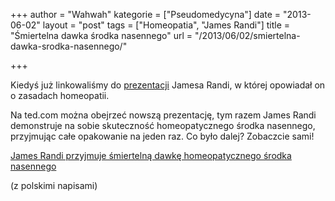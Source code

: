 +++
author = "Wahwah"
kategorie = ["Pseudomedycyna"]
date = "2013-06-02"
layout = "post"
tags = ["Homeopatia", "James Randi"]
title = "Śmiertelna dawka środka nasennego"
url = "/2013/06/02/smiertelna-dawka-srodka-nasennego/"

+++

Kiedyś już linkowaliśmy do [prezentacji][1] Jamesa Randi, w której opowiadał on o zasadach homeopatii.

Na ted.com można obejrzeć nowszą prezentację, tym razem James Randi demonstruje na sobie skuteczność homeopatycznego środka nasennego, przyjmując całe opakowanie na jeden raz. Co było dalej? Zobaczcie sami!

<a href="http://www.ted.com/talks/lang/pl/james_randi.html" title="James Randi przyjmuje śmiertelną dawkę homeopatycznego środka nasennego" target="_blank">James Randi przyjmuje śmiertelną dawkę homeopatycznego środka nasennego</a>

(z polskimi napisami)

 [1]: http://blog.atopowe.pl/2008/07/20/james-randi-o-homeopatii-wersja-polska/ "James Randi o homeopatii, wersja polska"